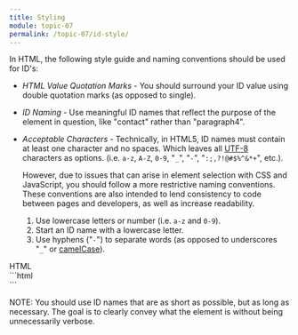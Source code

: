 ```yaml
---
title: Styling
module: topic-07
permalink: /topic-07/id-style/
---
```


<div class="divider-heading"></div>

In HTML, the following style guide and naming conventions should be used for ID's:

- _HTML Value Quotation Marks_ - You should surround your ID value using double quotation marks (as opposed to single).
- _ID Naming_ - Use meaningful ID names that reflect the purpose of the element in question, like "contact" rather than "paragraph4".
- _Acceptable Characters_ - Technically, in HTML5, ID names must contain at least one character and no spaces. Which leaves all [UTF-8](https://www.w3schools.com/charsets/ref_html_utf8.asp) characters as options. (i.e. `a-z`, `A-Z`, `0-9`, "`_`", "`-`", "`:;,?!@#$%^&*+`", etc.).

  However, due to issues that can arise in element selection with CSS and JavaScript, you should follow a more restrictive naming conventions. These conventions are also intended to lend consistency to code between pages and developers, as well as increase readability.

    1. Use lowercase letters or number (i.e. `a-z` and `0-9`).
    2. Start an ID name with a lowercase letter.
    3. Use hyphens ("`-`") to separate words (as opposed to underscores "`_`" or [camelCase](https://en.wikipedia.org/wiki/Camel_case)).


<div id="code-heading">HTML</div>
```html
<!-- Recommended: -->
<div id="use-double-quotations">
<div id="contact">
<div id="image-gallery-1">

<!-- Bad Style: -->
<div id='do-not-use-single-quotations'>
<div id='paragraph4'>
<div id='Image_Gallery-1!'>
```

<span class="label label-info">NOTE:</span> You should use ID names that are as short as possible, but as long as necessary. The goal is to clearly convey what the element is without being unnecessarily verbose.
